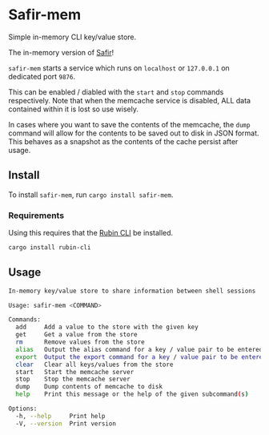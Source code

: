 # Safir-mem

Simple in-memory CLI key/value store.

The in-memory version of [Safir](https://github.com/Tyrannican/safir/safir)!

`safir-mem` starts a service which runs on `localhost` or `127.0.0.1` on dedicated port `9876`.

This can be enabled / diabled with the `start` and `stop` commands respectively.
Note that when the memcache service is disabled, ALL data contained within it is lost so use wisely.

In cases where you want to save the contents of the memcache, the `dump` command will allow for the contents to be saved out to disk in JSON format.
This behaves as a snapshot as the contents of the cache persist after usage.

## Install

To install `safir-mem`, run `cargo install safir-mem`.

### Requirements

Using this requires that the [Rubin CLI](https://crates.io/crates/rubin-cli) be installed.

```bash
cargo install rubin-cli
```

## Usage

```bash
In-memory key/value store to share information between shell sessions

Usage: safir-mem <COMMAND>

Commands:
  add     Add a value to the store with the given key
  get     Get a value from the store
  rm      Remove values from the store
  alias   Output the alias command for a key / value pair to be entered into a shell session
  export  Output the export command for a key / value pair to be entered into a shell session
  clear   Clear all keys/values from the store
  start   Start the memcache server
  stop    Stop the memcache server
  dump    Dump contents of memcache to disk
  help    Print this message or the help of the given subcommand(s)

Options:
  -h, --help     Print help
  -V, --version  Print version
```
